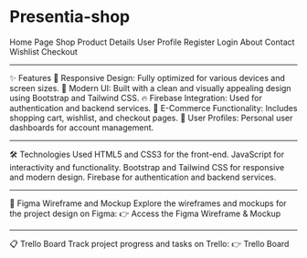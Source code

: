 # Presentia-shop
Home Page
Shop
Product Details
User Profile
Register
Login
About
Contact
Wishlist
Checkout

---

✨ Features
📱 Responsive Design: Fully optimized for various devices and screen sizes.
🎨 Modern UI: Built with a clean and visually appealing design using Bootstrap and Tailwind CSS.
🔥 Firebase Integration: Used for authentication and backend services.
🛒 E-Commerce Functionality: Includes shopping cart, wishlist, and checkout pages.
👤 User Profiles: Personal user dashboards for account management.

---

🛠️ Technologies Used
HTML5 and CSS3 for the front-end.
JavaScript for interactivity and functionality.
Bootstrap and Tailwind CSS for responsive and modern design.
Firebase for authentication and backend services.

---

🎨 Figma Wireframe and Mockup
Explore the wireframes and mockups for the project design on Figma:
👉 Access the Figma Wireframe & Mockup

---

📋 Trello Board
Track project progress and tasks on Trello:
👉 Trello Board
